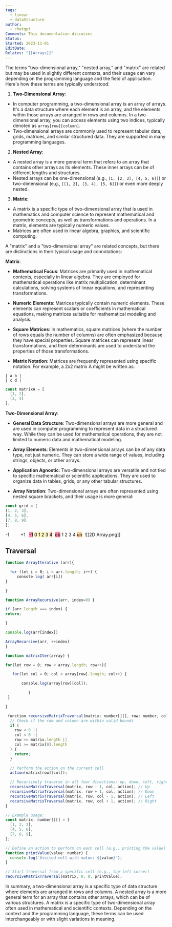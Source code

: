 ```yaml
---
tags:
  - linear
  - dataStructure
author:
  - chatgpt
Comments: This documentation discusses
Status: 
Started: 2023-11-01
EditDate: 
Relates: "[[Arrays]]"
---
```

The terms "two-dimensional array," "nested array," and "matrix" are related but may be used in slightly different contexts, and their usage can vary depending on the programming language and the field of application. Here's how these terms are typically understood:  
  
1. **Two-Dimensional Array**:  
- In computer programming, a two-dimensional array is an array of arrays. It's a data structure where each element is an array, and the elements within those arrays are arranged in rows and columns. In a two-dimensional array, you can access elements using two indices, typically denoted as `array[row][column]`.  
- Two-dimensional arrays are commonly used to represent tabular data, grids, matrices, and similar structured data. They are supported in many programming languages.  
  
2. **Nested Array**:  
- A nested array is a more general term that refers to an array that contains other arrays as its elements. These inner arrays can be of different lengths and structures.  
- Nested arrays can be one-dimensional (e.g., `[1, [2, 3], [4, 5, 6]]`) or two-dimensional (e.g., `[[1, 2], [3, 4], [5, 6]]`) or even more deeply nested.  
  
3. **Matrix**:  
- A matrix is a specific type of two-dimensional array that is used in mathematics and computer science to represent mathematical and geometric concepts, as well as transformations and operations. In a matrix, elements are typically numeric values.  
- Matrices are often used in linear algebra, graphics, and scientific computing.  


A "matrix" and a "two-dimensional array" are related concepts, but there are distinctions in their typical usage and connotations:  
  
**Matrix**:  
  
- **Mathematical Focus**: Matrices are primarily used in mathematical contexts, especially in linear algebra. They are employed for mathematical operations like matrix multiplication, determinant calculations, solving systems of linear equations, and representing transformations.  
  
- **Numeric Elements**: Matrices typically contain numeric elements. These elements can represent scalars or coefficients in mathematical equations, making matrices suitable for mathematical modeling and analysis.  
  
- **Square Matrices**: In mathematics, square matrices (where the number of rows equals the number of columns) are often emphasized because they have special properties. Square matrices can represent linear transformations, and their determinants are used to understand the properties of those transformations.  
  
- **Matrix Notation**: Matrices are frequently represented using specific notation. For example, a 2x2 matrix A might be written as:  
  
```  
| a b |  
| c d |  
```  

```javascript
const matrixA = [
  [1, 2],
  [3, 4]
];
```


**Two-Dimensional Array**:  
  
- **General Data Structure**: Two-dimensional arrays are more general and are used in computer programming to represent data in a structured way. While they can be used for mathematical operations, they are not limited to numeric data and mathematical modeling.  
  
- **Array Elements**: Elements in two-dimensional arrays can be of any data type, not just numeric. They can store a wide range of values, including strings, objects, or other arrays.  
  
- **Application Agnostic**: Two-dimensional arrays are versatile and not tied to specific mathematical or scientific applications. They are used to organize data in tables, grids, or any other tabular structures.  
  
- **Array Notation**: Two-dimensional arrays are often represented using nested square brackets, and their usage is more general:  
  
```javascript  
const grid = [  
[1, 2, 3],  
[4, 5, 6],  
[7, 8, 9]  
];  
```  


-1         +1  
<mark style="background: #FF5582A6;">-1</mark> <mark style="background: #FFF3A3A6;">0 1 2 3</mark> <mark style="background: #FFB86CA6;">4</mark> 
<mark style="background: #FF5582A6;">ob</mark> 1 2 3 4 <mark style="background: #FFB86CA6;">un</mark> 
![[2D Array.png]]

## Traversal


```javascript
function ArrayIterative (arr){  

  for (let i = 0; i < arr.length; i++) {  
     console.log( arr[i])  
}  

}     
```

```javascript
function ArrayRecursive(arr, index=0) {  

if (arr.length === index) {  
return;  

}  

console.log(arr[index])  

ArrayRecursive(arr, ++index)  
}  
```




```javascript
function matrixIter(array) {  

for(let row = 0; row < array.length; row++){  

   for(let col = 0; col < array[row].length; col++) {  

       console.log(array[row][col]);  

          }  
 }     

}  
```

```javascript
 function recursiveMatrixTraversal(matrix: number[][], row: number, col: number, action: (value: number) => void) {
  // Check if the row and column are within valid bounds
  if (
    row < 0 ||
    col < 0 ||
    row >= matrix.length ||
    col >= matrix[0].length
  ) {
    return;
  }

  // Perform the action on the current cell
  action(matrix[row][col]);

  // Recursively traverse in all four directions: up, down, left, right
  recursiveMatrixTraversal(matrix, row - 1, col, action); // Up
  recursiveMatrixTraversal(matrix, row + 1, col, action); // Down
  recursiveMatrixTraversal(matrix, row, col - 1, action); // Left
  recursiveMatrixTraversal(matrix, row, col + 1, action); // Right
}

// Example usage:
const matrix: number[][] = [
  [1, 2, 3],
  [4, 5, 6],
  [7, 8, 9],
];

// Define an action to perform on each cell (e.g., printing the value)
function printValue(value: number) {
  console.log(`Visited cell with value: ${value}`);
}

// Start traversal from a specific cell (e.g., top-left corner)
recursiveMatrixTraversal(matrix, 0, 0, printValue);
```



In summary, a two-dimensional array is a specific type of data structure where elements are arranged in rows and columns. A nested array is a more general term for an array that contains other arrays, which can be of various structures. A matrix is a specific type of two-dimensional array often used in mathematical and scientific contexts. Depending on the context and the programming language, these terms can be used interchangeably or with slight variations in meaning.





